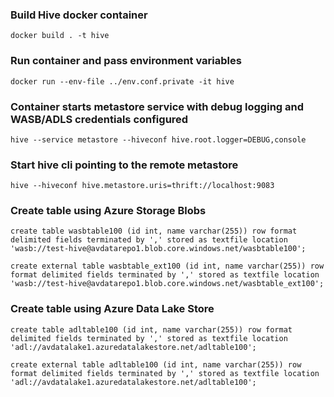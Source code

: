 ### Build Hive docker container
```docker build . -t hive```

### Run container and pass environment variables
```docker run --env-file ../env.conf.private -it hive```

### Container starts metastore service with debug logging and WASB/ADLS credentials configured
```hive --service metastore --hiveconf hive.root.logger=DEBUG,console```

### Start hive cli pointing to the remote metastore
```hive --hiveconf hive.metastore.uris=thrift://localhost:9083```

### Create table using Azure Storage Blobs
```create table wasbtable100 (id int, name varchar(255)) row format delimited fields terminated by ',' stored as textfile location 'wasb://test-hive@avdatarepo1.blob.core.windows.net/wasbtable100';```

```create external table wasbtable_ext100 (id int, name varchar(255)) row format delimited fields terminated by ',' stored as textfile location 'wasb://test-hive@avdatarepo1.blob.core.windows.net/wasbtable_ext100';```

### Create table using Azure Data Lake Store
```create table adltable100 (id int, name varchar(255)) row format delimited fields terminated by ',' stored as textfile location 'adl://avdatalake1.azuredatalakestore.net/adltable100';```

```create external table adltable100 (id int, name varchar(255)) row format delimited fields terminated by ',' stored as textfile location 'adl://avdatalake1.azuredatalakestore.net/adltable100';```


